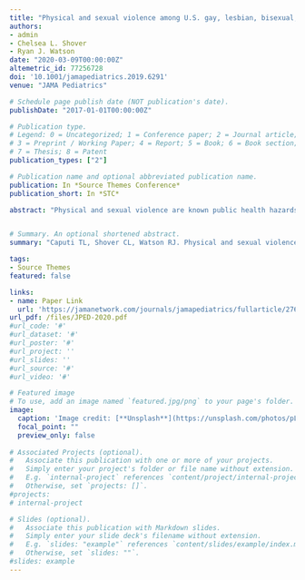 ```yaml
---
title: "Physical and sexual violence among U.S. gay, lesbian, bisexual, and questioning adolescents."
authors:
- admin
- Chelsea L. Shover
- Ryan J. Watson
date: "2020-03-09T00:00:00Z"
altemetric_id: 77256728
doi: '10.1001/jamapediatrics.2019.6291'
venue: "JAMA Pediatrics"

# Schedule page publish date (NOT publication's date). 
publishDate: "2017-01-01T00:00:00Z"

# Publication type.
# Legend: 0 = Uncategorized; 1 = Conference paper; 2 = Journal article;
# 3 = Preprint / Working Paper; 4 = Report; 5 = Book; 6 = Book section;
# 7 = Thesis; 8 = Patent 
publication_types: ["2"]

# Publication name and optional abbreviated publication name. 
publication: In *Source Themes Conference*
publication_short: In *STC*

abstract: "Physical and sexual violence are known public health hazards,1 imposing substantial physical and emotional burdens on those who have experienced such violence.2 Gay, lesbian, bisexual, and questioning adolescents are believed to be at higher risk than their heterosexual peers for violence.3 However, no nationally representative study has examined the holistic risk of violence to sexual minority adolescents, and some forms of violence (eg, sexual assault by a stranger), to our knowledge, have not been assessed.4 We used data from the National Youth Risk Behavior Survey (YRBS), conducted every 2 years by the Centers for Disease Control and Prevention, to quantify the risk of physical and sexual violence faced by sexual minority adolescents attending high schools in the United States."


# Summary. An optional shortened abstract.
summary: "Caputi TL, Shover CL, Watson RJ. Physical and sexual violence among U.S. gay, lesbian, bisexual, and questioning adolescents. JAMA Pediatrics. Published online Mar 9, 2020."

tags:
- Source Themes
featured: false

links:
- name: Paper Link
  url: 'https://jamanetwork.com/journals/jamapediatrics/fullarticle/2762002'
url_pdf: /files/JPED-2020.pdf
#url_code: '#'
#url_dataset: '#'
#url_poster: '#'
#url_project: ''
#url_slides: ''
#url_source: '#'
#url_video: '#'

# Featured image
# To use, add an image named `featured.jpg/png` to your page's folder. 
image:
  caption: 'Image credit: [**Unsplash**](https://unsplash.com/photos/pLCdAaMFLTE)'
  focal_point: ""
  preview_only: false
 
# Associated Projects (optional).
#   Associate this publication with one or more of your projects.
#   Simply enter your project's folder or file name without extension.
#   E.g. `internal-project` references `content/project/internal-project/index.md`.
#   Otherwise, set `projects: []`.
#projects:
# internal-project

# Slides (optional).
#   Associate this publication with Markdown slides.
#   Simply enter your slide deck's filename without extension.
#   E.g. `slides: "example"` references `content/slides/example/index.md`.
#   Otherwise, set `slides: ""`.
#slides: example
---
```

